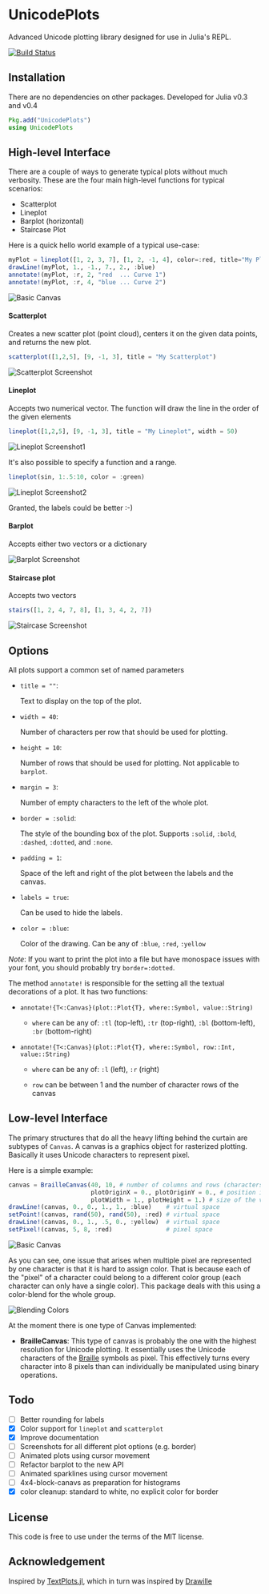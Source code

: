 # UnicodePlots

Advanced Unicode plotting library designed for use in Julia's REPL.

[![Build Status](https://travis-ci.org/Evizero/UnicodePlots.jl.svg?branch=master)](https://travis-ci.org/Evizero/UnicodePlots.jl)

## Installation

There are no dependencies on other packages. Developed for Julia v0.3 and v0.4

```Julia
Pkg.add("UnicodePlots")
using UnicodePlots
```

## High-level Interface

There are a couple of ways to generate typical plots without much verbosity. These are the four main high-level functions for typical scenarios:

  - Scatterplot
  - Lineplot
  - Barplot (horizontal)
  - Staircase Plot
  
Here is a quick hello world example of a typical use-case:

```Julia
myPlot = lineplot([1, 2, 3, 7], [1, 2, -1, 4], color=:red, title="My Plot")
drawLine!(myPlot, 1., -1., 7., 2., :blue)
annotate!(myPlot, :r, 2, "red  ... Curve 1")
annotate!(myPlot, :r, 4, "blue ... Curve 2")
```

![Basic Canvas](doc/img/hello_world.png)


#### Scatterplot

Creates a new scatter plot (point cloud), centers it on the given data points, and returns the new plot.

```Julia
scatterplot([1,2,5], [9, -1, 3], title = "My Scatterplot")
```
![Scatterplot Screenshot](doc/img/scatter.png)

#### Lineplot

Accepts two numerical vector. The function will draw the line in the order of the given elements

```Julia
lineplot([1,2,5], [9, -1, 3], title = "My Lineplot", width = 50)
```
![Lineplot Screenshot1](doc/img/line.png)

It's also possible to specify a function and a range.

```Julia
lineplot(sin, 1:.5:10, color = :green)
```
![Lineplot Screenshot2](doc/img/sin.png)

Granted, the labels could be better :-)

#### Barplot

Accepts either two vectors or a dictionary

![Barplot Screenshot](doc/img/barplot.png)

#### Staircase plot

Accepts two vectors

```Julia
stairs([1, 2, 4, 7, 8], [1, 3, 4, 2, 7])
```
![Staircase Screenshot](doc/img/stairs.png)

## Options

All plots support a common set of named parameters

- `title = ""`: 
 
    Text to display on the top of the plot.

- `width = 40`: 
 
    Number of characters per row that should be used for plotting. 

- `height = 10`:
 
    Number of rows that should be used for plotting. Not applicable to `barplot`. 

- `margin = 3`: 
 
    Number of empty characters to the left of the whole plot. 

- `border = :solid`: 
 
    The style of the bounding box of the plot. Supports `:solid`, `:bold`, `:dashed`, `:dotted`, and `:none`. 

- `padding = 1`: 
 
    Space of the left and right of the plot between the labels and the canvas. 

- `labels = true`: 
 
    Can be used to hide the labels. 

- `color = :blue`: 
 
    Color of the drawing. Can be any of `:blue`, `:red`, `:yellow`

_Note_: If you want to print the plot into a file but have monospace issues with your font, you should probably try `border=:dotted`.

The method `annotate!` is responsible for the setting all the textual decorations of a plot. It has two functions:

- `annotate!{T<:Canvas}(plot::Plot{T}, where::Symbol, value::String)`

    - `where` can be any of: `:tl` (top-left), `:tr` (top-right), `:bl` (bottom-left), `:br` (bottom-right)

- `annotate!{T<:Canvas}(plot::Plot{T}, where::Symbol, row::Int, value::String)`

    - `where` can be any of: `:l` (left), `:r` (right)
    
    - `row` can be between 1 and the number of character rows of the canvas


## Low-level Interface

The primary structures that do all the heavy lifting behind the curtain are subtypes of `Canvas`. A canvas is a graphics object for rasterized plotting. Basically it uses Unicode characters to represent pixel.

Here is a simple example:

```Julia
canvas = BrailleCanvas(40, 10, # number of columns and rows (characters)
                       plotOriginX = 0., plotOriginY = 0., # position in virtual space
                       plotWidth = 1., plotHeight = 1.) # size of the virtual space
drawLine!(canvas, 0., 0., 1., 1., :blue)    # virtual space
setPoint!(canvas, rand(50), rand(50), :red) # virtual space
drawLine!(canvas, 0., 1., .5, 0., :yellow)  # virtual space
setPixel!(canvas, 5, 8, :red)               # pixel space
```

![Basic Canvas](doc/img/canvas.png)

As you can see, one issue that arises when multiple pixel are represented by one character is that it is hard to assign color. That is because each of the "pixel" of a character could belong to a different color group (each character can only have a single color). This package deals with this using a color-blend for the whole group.

![Blending Colors](doc/img/braille.png)

At the moment there is one type of Canvas implemented:

  - **BrailleCanvas**:
    This type of canvas is probably the one with the highest resolution for Unicode plotting. It essentially uses the Unicode characters of the [Braille](https://en.wikipedia.org/wiki/Braille) symbols as pixel. This effectively turns every character into 8 pixels than can individually be manipulated using binary operations.


## Todo

- [ ] Better rounding for labels
- [x] Color support for `lineplot` and `scatterplot`
- [x] Improve documentation
- [ ] Screenshots for all different plot options (e.g. border)
- [ ] Animated plots using cursor movement
- [ ] Refactor barplot to the new API
- [ ] Animated sparklines using cursor movement
- [ ] 4x4-block-canavs as preparation for histograms
- [x] color cleanup: standard to white, no explicit color for border

## License

This code is free to use under the terms of the MIT license.

## Acknowledgement

Inspired by [TextPlots.jl](https://github.com/sunetos/TextPlots.jl), which in turn was inspired by [Drawille](https://github.com/asciimoo/drawille)
